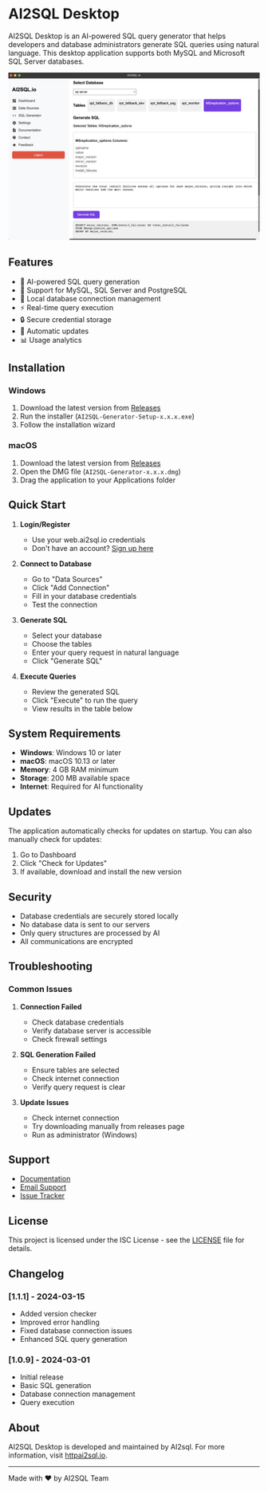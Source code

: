 # AI2SQL Desktop

AI2SQL Desktop is an AI-powered SQL query generator that helps developers and database administrators generate SQL queries using natural language. This desktop application supports both MySQL and Microsoft SQL Server databases.

![AI2SQL Desktop Screenshot](build/screenshot.png)

## Features

- 🤖 AI-powered SQL query generation
- 🔄 Support for MySQL, SQL Server and PostgreSQL
- 💾 Local database connection management
- ⚡ Real-time query execution
- 🔒 Secure credential storage
- 🔄 Automatic updates
- 📊 Usage analytics

## Installation

### Windows
1. Download the latest version from [Releases](https://github.com/mergisi/ai2sql-desktop/releases)
2. Run the installer (`AI2SQL-Generator-Setup-x.x.x.exe`)
3. Follow the installation wizard

### macOS
1. Download the latest version from [Releases](https://github.com/mergisi/ai2sql-desktop/releases)
2. Open the DMG file (`AI2SQL-Generator-x.x.x.dmg`)
3. Drag the application to your Applications folder

## Quick Start

1. **Login/Register**
   - Use your web.ai2sql.io credentials
   - Don't have an account? [Sign up here](https://web.ai2sql.io/signup)

2. **Connect to Database**
   - Go to "Data Sources"
   - Click "Add Connection"
   - Fill in your database credentials
   - Test the connection

3. **Generate SQL**
   - Select your database
   - Choose the tables
   - Enter your query request in natural language
   - Click "Generate SQL"

4. **Execute Queries**
   - Review the generated SQL
   - Click "Execute" to run the query
   - View results in the table below

## System Requirements

- **Windows**: Windows 10 or later
- **macOS**: macOS 10.13 or later
- **Memory**: 4 GB RAM minimum
- **Storage**: 200 MB available space
- **Internet**: Required for AI functionality

## Updates

The application automatically checks for updates on startup. You can also manually check for updates:
1. Go to Dashboard
2. Click "Check for Updates"
3. If available, download and install the new version

## Security

- Database credentials are securely stored locally
- No database data is sent to our servers
- Only query structures are processed by AI
- All communications are encrypted

## Troubleshooting

### Common Issues

1. **Connection Failed**
   - Check database credentials
   - Verify database server is accessible
   - Check firewall settings

2. **SQL Generation Failed**
   - Ensure tables are selected
   - Check internet connection
   - Verify query request is clear

3. **Update Issues**
   - Check internet connection
   - Try downloading manually from releases page
   - Run as administrator (Windows)


## Support

- [Documentation]([https://docs.ai2sql.io](https://ai2sql.gitbook.io/))
- [Email Support](mailto:support@ai2sql.io)
- [Issue Tracker](https://github.com/mergisi/ai2sql-desktop/issues)

## License

This project is licensed under the ISC License - see the [LICENSE](LICENSE) file for details.

## Changelog

### [1.1.1] - 2024-03-15
- Added version checker
- Improved error handling
- Fixed database connection issues
- Enhanced SQL query generation

### [1.0.9] - 2024-03-01
- Initial release
- Basic SQL generation
- Database connection management
- Query execution

## About

AI2SQL Desktop is developed and maintained by AI2sql. For more information, visit [httpai2sql.io](https://ai2sql.io/).

---

Made with ❤️ by AI2SQL Team
